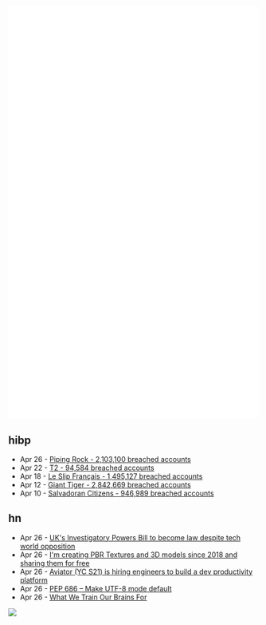 ![Metrics](https://raw.githubusercontent.com/phixion/phixion/master/metrics.svg)

## hibp

<!--
for https://github.com/phixion/phixion/blob/main/.github/workflows/feeds.yml
-->
<!--START_SECTION:haveibeenpwnd-->
- Apr 26 - [Piping Rock - 2,103,100 breached accounts](https://haveibeenpwned.com/PwnedWebsites#PipingRock)
- Apr 22 - [T2 - 94,584 breached accounts](https://haveibeenpwned.com/PwnedWebsites#T2)
- Apr 18 - [Le Slip Français - 1,495,127 breached accounts](https://haveibeenpwned.com/PwnedWebsites#LeSlipFrancais)
- Apr 12 - [Giant Tiger - 2,842,669 breached accounts](https://haveibeenpwned.com/PwnedWebsites#GiantTiger)
- Apr 10 - [Salvadoran Citizens - 946,989 breached accounts](https://haveibeenpwned.com/PwnedWebsites#SalvadoranCitizens)
<!--END_SECTION:haveibeenpwnd-->

## hn

<!--
for https://github.com/phixion/phixion/blob/main/.github/workflows/feeds.yml
-->
<!--START_SECTION:hn-->
- Apr 26 - [UK's Investigatory Powers Bill to become law despite tech world opposition](https://www.theregister.com/2024/04/26/investigatory_powers_bill/)
- Apr 26 - [I'm creating PBR Textures and 3D models since 2018 and sharing them for free](https://www.sharetextures.com/)
- Apr 26 - [Aviator (YC S21) is hiring engineers to build a dev productivity platform](https://www.ycombinator.com/companies/aviator/jobs)
- Apr 26 - [PEP 686 – Make UTF-8 mode default](https://peps.python.org/pep-0686/)
- Apr 26 - [What We Train Our Brains For](https://michaeldehaan.substack.com/p/what-we-train-our-brains-for)
<!--END_SECTION:hn-->

<!--
for https://yhype.me
-->
![](https://hit.yhype.me/github/profile?user_id=13013670)
